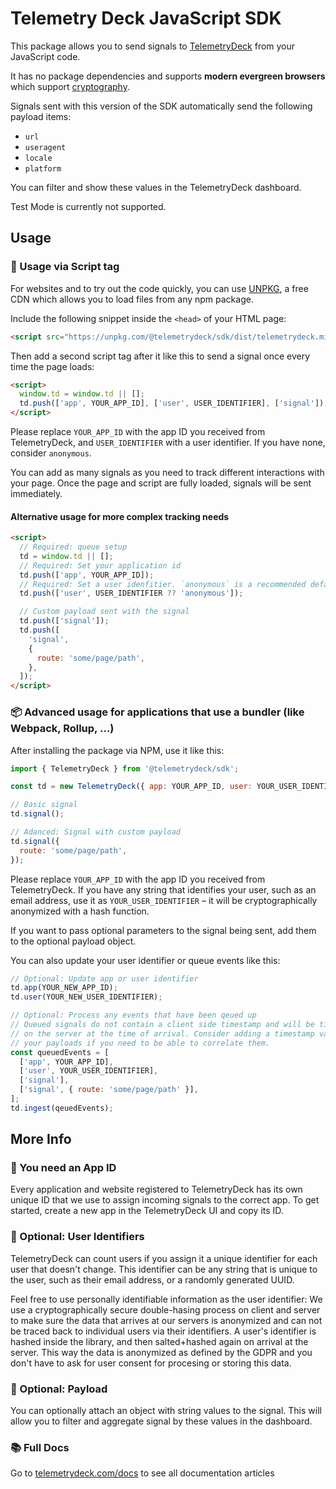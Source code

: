 # Telemetry Deck JavaScript SDK

This package allows you to send signals to [TelemetryDeck](https://telemetrydeck.com) from your JavaScript code.

It has no package dependencies and supports **modern evergreen browsers** which support [cryptography](https://caniuse.com/cryptography).

Signals sent with this version of the SDK automatically send the following payload items:

- `url`
- `useragent`
- `locale`
- `platform`

You can filter and show these values in the TelemetryDeck dashboard.

Test Mode is currently not supported.

## Usage

### 📄 Usage via Script tag

For websites and to try out the code quickly, you can use [UNPKG](https://unpkg.com), a free CDN which allows you to load files from any npm package.

Include the following snippet inside the `<head>` of your HTML page:

```html
<script src="https://unpkg.com/@telemetrydeck/sdk/dist/telemetrydeck.min.js" defer></script>
```

Then add a second script tag after it like this to send a signal once every time the page loads:

```html
<script>
  window.td = window.td || [];
  td.push(['app', YOUR_APP_ID], ['user', USER_IDENTIFIER], ['signal']);
</script>
```

Please replace `YOUR_APP_ID` with the app ID you received from TelemetryDeck, and `USER_IDENTIFIER` with a user identifier. If you have none, consider `anonymous`.

You can add as many signals as you need to track different interactions with your page. Once the page and script are fully loaded, signals will be sent immediately.

#### Alternative usage for more complex tracking needs

```html
<script>
  // Required: queue setup
  td = window.td || [];
  // Required: Set your application id
  td.push(['app', YOUR_APP_ID]);
  // Required: Set a user idenfitier. `anonymous` is a recommended default
  td.push(['user', USER_IDENTIFIER ?? 'anonymous']);

  // Custom payload sent with the signal
  td.push(['signal']);
  td.push([
    'signal',
    {
      route: 'some/page/path',
    },
  ]);
</script>
```

### 📦 Advanced usage for applications that use a bundler (like Webpack, Rollup, …)

After installing the package via NPM, use it like this:

```js
import { TelemetryDeck } from '@telemetrydeck/sdk';

const td = new TelemetryDeck({ app: YOUR_APP_ID, user: YOUR_USER_IDENTIFIER });

// Basic signal
td.signal();

// Adanced: Signal with custom payload
td.signal({
  route: 'some/page/path',
});

```

Please replace `YOUR_APP_ID` with the app ID you received from TelemetryDeck. If you have any string that identifies your user, such as an email address, use it as `YOUR_USER_IDENTIFIER` – it will be cryptographically anonymized with a hash function.

If you want to pass optional parameters to the signal being sent, add them to the optional payload object.

You can also update your user identifier or queue events like this:

```js
// Optional: Update app or user identifier
td.app(YOUR_NEW_APP_ID);
td.user(YOUR_NEW_USER_IDENTIFIER);

// Optional: Process any events that have been qeued up
// Queued signals do not contain a client side timestamp and will be timestamped
// on the server at the time of arrival. Consider adding a timestamp value to
// your payloads if you need to be able to correlate them.
const queuedEvents = [
  ['app', YOUR_APP_ID],
  ['user', YOUR_USER_IDENTIFIER],
  ['signal'],
  ['signal', { route: 'some/page/path' }],
];
td.ingest(qeuedEvents);
```

## More Info

### 📱 You need an App ID

Every application and website registered to TelemetryDeck has its own unique ID that we use to assign incoming signals to the correct app. To get started, create a new app in the TelemetryDeck UI and copy its ID.

### 👤 Optional: User Identifiers

TelemetryDeck can count users if you assign it a unique identifier for each user that doesn't change. This identifier can be any string that is unique to the user, such as their email address, or a randomly generated UUID.

Feel free to use personally identifiable information as the user identifier: We use a cryptographically secure double-hasing process on client and server to make sure the data that arrives at our servers is anonymized and can not be traced back to individual users via their identifiers. A user's identifier is hashed inside the library, and then salted+hashed again on arrival at the server. This way the data is anonymized as defined by the GDPR and you don't have to ask for user consent for procesing or storing this data.

### 🚛 Optional: Payload

You can optionally attach an object with string values to the signal. This will allow you to filter and aggregate signal by these values in the dashboard.

### 📚 Full Docs

Go to [telemetrydeck.com/docs](https://telemetrydeck.com/docs) to see all documentation articles

